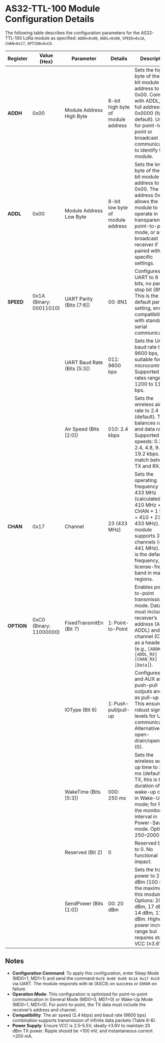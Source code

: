 # AS32-TTL-100 Module Configuration Details

The following table describes the configuration parameters for the AS32-TTL-100 LoRa module as specified: `ADDH=0x00`, `ADDL=0x00`, `SPEED=0x1A`, `CHAN=0x17`, `OPTION=0xC0`.

| **Register** | **Value (Hex)** | **Parameter** | **Details** | **Description** |
|--------------|-----------------|---------------|-------------|-----------------|
| **ADDH**     | 0x00            | Module Address High Byte | 8-bit high byte of module address | Sets the high byte of the 16-bit module address to 0x00. Combined with ADDL, the full address is 0x0000 (factory default). Used for point-to-point or broadcast communication to identify the module. |
| **ADDL**     | 0x00            | Module Address Low Byte | 8-bit low byte of module address | Sets the low byte of the 16-bit module address to 0x00. The address 0x0000 allows the module to operate in transparent or point-to-point mode, or as a broadcast receiver if paired with specific settings. |
| **SPEED**    | 0x1A (Binary: 00011010) | UART Parity (Bits [7:6]) | 00: 8N1 | Configures UART to 8 data bits, no parity, 1 stop bit (8N1). This is the default parity setting, ensuring compatibility with standard serial communication. |
| | | UART Baud Rate (Bits [5:3]) | 011: 9600 bps | Sets the UART baud rate to 9600 bps, suitable for most microcontrollers. Supported baud rates range from 1200 to 115200 bps. |
| | | Air Speed (Bits [2:0]) | 010: 2.4 kbps | Sets the wireless air data rate to 2.4 kbps (default). This balances range and data rate. Supported air speeds: 0.3, 1.2, 2.4, 4.8, 9.6, 19.2 kbps. Must match between TX and RX. |
| **CHAN**     | 0x17            | Channel | 23 (433 MHz) | Sets the operating frequency to 433 MHz (calculated as 410 MHz + CHAN * 1 MHz = 410 + 23 = 433 MHz). The module supports 32 channels (410–441 MHz). This is the default frequency, a license-free band in many regions. |
| **OPTION**   | 0xC0 (Binary: 11000000) | FixedTransmitEn (Bit 7) | 1: Point-to-Point | Enables point-to-point transmission mode. Data sent must include the receiver’s address (ADDH, ADDL) and channel (CHAN) as a header (e.g., `[ADDH_RX] [ADDL_RX] [CHAN_RX] [Data]`). |
| | | IOType (Bit 6) | 1: Push-pull/pull-up | Configures TXD and AUX as push-pull outputs and RXD as pull-up input. This ensures robust signal levels for UART communication. Alternative is open-drain/open input (0). |
| | | WakeTime (Bits [5:3]) | 000: 250 ms | Sets the wireless wake-up time to 250 ms (default). For TX, this is the duration of the wake-up code in Wake-Up mode; for RX, it’s the monitoring interval in Power-Saving mode. Options: 250–2000 ms. |
| | | Reserved (Bit 2) | 0 | Reserved bit, set to 0. No functional impact. |
| | | SendPower (Bits [1:0]) | 00: 20 dBm | Sets the transmit power to 20 dBm (100 mW), the maximum for this module. Options: 20 dBm, 17 dBm, 14 dBm, 11 dBm. Higher power increases range but requires stable VCC (≥3.6V). |

## Notes
- **Configuration Command**: To apply this configuration, enter Sleep Mode (MD0=1, MD1=1) and send the command `0xC0 0x00 0x00 0x1A 0x17 0xC0` via UART. The module responds with `OK` (ASCII) on success or `ERROR` on failure.
- **Operation Mode**: This configuration is optimized for point-to-point communication in General Mode (MD0=0, MD1=0) or Wake-Up Mode (MD0=1, MD1=0). For point-to-point, the TX data must include the receiver’s address and channel.
- **Compatibility**: The air speed (2.4 kbps) and baud rate (9600 bps) combination supports transmission of infinite data packets (Table 6-6).
- **Power Supply**: Ensure VCC is 2.5–5.5V, ideally ≥3.6V to maintain 20 dBm TX power. Ripple should be <100 mV, and instantaneous current >200 mA.
